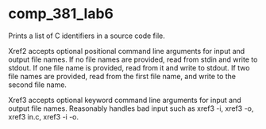 # comp_381_lab6

Prints a list of C identifiers in a source code file.

Xref2 accepts optional positional command line arguments for input and output file names.
If no file names are provided, read from stdin and write to stdout.
If one file name is provided, read from it and write to stdout.
If two file names are provided, read from the first file name, and write to the second file name.

Xref3 accepts optional keyword command line arguments for input and output file names.
Reasonably handles bad input such as xref3 -i, xref3 -o, xref3 in.c, xref3 -i -o.
